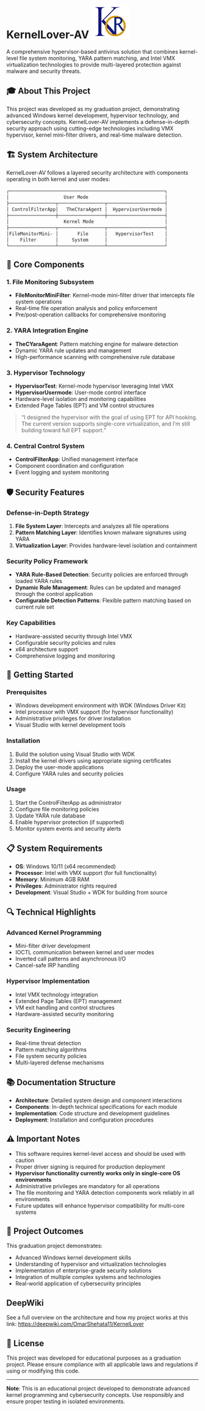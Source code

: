 # KernelLover-AV   <img src="./assets/kernelLover logo.png" alt="Logo" width="100" hight="20"/>

A comprehensive hypervisor-based antivirus solution that combines kernel-level file system monitoring, YARA pattern matching, and Intel VMX virtualization technologies to provide multi-layered protection against malware and security threats.

## 🎓 About This Project

This project was developed as my graduation project, demonstrating advanced Windows kernel development, hypervisor technology, and cybersecurity concepts. KernelLover-AV implements a defense-in-depth security approach using cutting-edge technologies including VMX hypervisor, kernel mini-filter drivers, and real-time malware detection.

## 🏗️ System Architecture

KernelLover-AV follows a layered security architecture with components operating in both kernel and user modes:

```
┌─────────────────────────────────────────────────────────┐
│                    User Mode                            │
├─────────────────┬─────────────────┬─────────────────────┤
│ ControlFilterApp│   TheCYaraAgent │  HypervisorUsermode │
├─────────────────┼─────────────────┼─────────────────────┤
│                    Kernel Mode                          │
├─────────────────┬─────────────────┬─────────────────────┤
│FileMonitorMini- │       File      │   HypervisorTest    │
│    Filter       │     System      │                     │
└─────────────────┴─────────────────┴─────────────────────┘
```

## 🔧 Core Components

### 1. File Monitoring Subsystem
- **FileMonitorMiniFilter**: Kernel-mode mini-filter driver that intercepts file system operations
- Real-time file operation analysis and policy enforcement
- Pre/post-operation callbacks for comprehensive monitoring

### 2. YARA Integration Engine
- **TheCYaraAgent**: Pattern matching engine for malware detection
- Dynamic YARA rule updates and management
- High-performance scanning with comprehensive rule database

### 3. Hypervisor Technology
- **HypervisorTest**: Kernel-mode hypervisor leveraging Intel VMX
- **HypervisorUsermode**: User-mode control interface
- Hardware-level isolation and monitoring capabilities
- Extended Page Tables (EPT) and VM control structures

> “I designed the hypervisor with the goal of using EPT for API hooking. The current version supports single-core virtualization, and I’m still building toward full EPT support.”

### 4. Central Control System
- **ControlFilterApp**: Unified management interface
- Component coordination and configuration
- Event logging and system monitoring

## 🛡️ Security Features

### Defense-in-Depth Strategy
1. **File System Layer**: Intercepts and analyzes all file operations
2. **Pattern Matching Layer**: Identifies known malware signatures using YARA
3. **Virtualization Layer**: Provides hardware-level isolation and containment

### Security Policy Framework
- **YARA Rule-Based Detection**: Security policies are enforced through loaded YARA rules
- **Dynamic Rule Management**: Rules can be updated and managed through the control application
- **Configurable Detection Patterns**: Flexible pattern matching based on current rule set
### Key Capabilities
- Hardware-assisted security through Intel VMX
- Configurable security policies and rules
- x64 architecture support
- Comprehensive logging and monitoring

## 🚀 Getting Started

### Prerequisites
- Windows development environment with WDK (Windows Driver Kit)
- Intel processor with VMX support (for hypervisor functionality)
- Administrative privileges for driver installation
- Visual Studio with kernel development tools

### Installation
1. Build the solution using Visual Studio with WDK
2. Install the kernel drivers using appropriate signing certificates
3. Deploy the user-mode applications
4. Configure YARA rules and security policies

### Usage
1. Start the ControlFilterApp as administrator
2. Configure file monitoring policies
3. Update YARA rule database
4. Enable hypervisor protection (if supported)
5. Monitor system events and security alerts

## 📋 System Requirements

- **OS**: Windows 10/11 (x64 recommended)
- **Processor**: Intel with VMX support (for full functionality)
- **Memory**: Minimum 4GB RAM
- **Privileges**: Administrator rights required
- **Development**: Visual Studio + WDK for building from source

## 🔍 Technical Highlights

### Advanced Kernel Programming
- Mini-filter driver development
- IOCTL communication between kernel and user modes
- Inverted call patterns and asynchronous I/O
- Cancel-safe IRP handling

### Hypervisor Implementation
- Intel VMX technology integration
- Extended Page Tables (EPT) management
- VM exit handling and control structures
- Hardware-assisted security monitoring

### Security Engineering
- Real-time threat detection
- Pattern matching algorithms
- File system security policies
- Multi-layered defense mechanisms

## 📚 Documentation Structure

- **Architecture**: Detailed system design and component interactions
- **Components**: In-depth technical specifications for each module
- **Implementation**: Code structure and development guidelines
- **Deployment**: Installation and configuration procedures

## ⚠️ Important Notes

- This software requires kernel-level access and should be used with caution
- Proper driver signing is required for production deployment
- **Hypervisor functionality currently works only in single-core OS environments**
- Administrative privileges are mandatory for all operations
- The file monitoring and YARA detection components work reliably in all environments
- Future updates will enhance hypervisor compatibility for multi-core systems

## 🎯 Project Outcomes

This graduation project demonstrates:
- Advanced Windows kernel development skills
- Understanding of hypervisor and virtualization technologies
- Implementation of enterprise-grade security solutions
- Integration of multiple complex systems and technologies
- Real-world application of cybersecurity principles
## DeepWiki
See a full overview on the architecture and how my project works at this link: https://deepwiki.com/OmarShehata11/KernelLover
## 📝 License

This project was developed for educational purposes as a graduation project. Please ensure compliance with all applicable laws and regulations if using or modifying this code.

---

**Note**: This is an educational project developed to demonstrate advanced kernel programming and cybersecurity concepts. Use responsibly and ensure proper testing in isolated environments.
